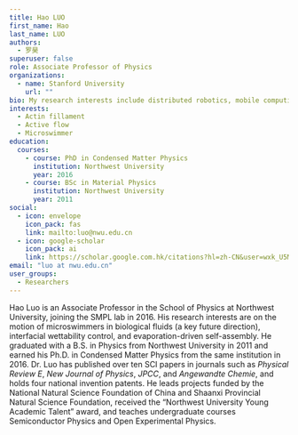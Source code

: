 ```yaml
---
title: Hao LUO
first_name: Hao
last_name: LUO
authors:
  - 罗昊
superuser: false
role: Associate Professor of Physics
organizations:
  - name: Stanford University
    url: ""
bio: My research interests include distributed robotics, mobile computing and programmable matter.
interests:
  - Actin fillament
  - Active flow
  - Microswimmer
education:
  courses:
    - course: PhD in Condensed Matter Physics
      institution: Northwest University
      year: 2016
    - course: BSc in Material Physics
      institution: Northwest University
      year: 2011
social:
  - icon: envelope
    icon_pack: fas
    link: mailto:luo@nwu.edu.cn
  - icon: google-scholar
    icon_pack: ai
    link: https://scholar.google.com.hk/citations?hl=zh-CN&user=wxk_U5MAAAAJ
email: "luo at nwu.edu.cn"
user_groups:
  - Researchers
---
```


Hao Luo is an Associate Professor in the School of Physics at Northwest University, joining the SMPL lab in 2016. His research interests are on the motion of microswimmers in biological fluids (a key future direction), interfacial wettability control, and evaporation-driven self-assembly. He graduated with a B.S. in Physics from Northwest University in 2011 and earned his Ph.D. in Condensed Matter Physics from the same institution in 2016. Dr. Luo has published over ten SCI papers in journals such as *Physical Review E*, *New Journal of Physics*, *JPCC*,  and *Angewandte Chemie*, and holds four national invention patents. He leads projects funded by the National Natural Science Foundation of China and Shaanxi Provincial Natural Science Foundation, received the “Northwest University Young Academic Talent” award, and teaches undergraduate courses Semiconductor Physics and Open Experimental Physics.

